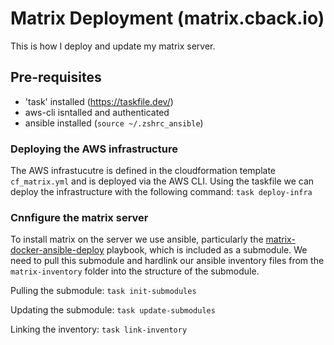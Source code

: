 # Matrix Deployment (matrix.cback.io)

This is how I deploy and update my matrix server.

## Pre-requisites
- 'task' installed (https://taskfile.dev/)
- aws-cli isntalled and authenticated
- ansible installed (`source ~/.zshrc_ansible`)

### Deploying the AWS infrastructure
The AWS infrastucutre is defined in the cloudformation template `cf_matrix.yml` and is deployed via the AWS CLI. Using the taskfile we can deploy the infrastructure with the following command:
`task deploy-infra`

### Cnnfigure the matrix server
To install matrix on the server we use ansible, particularly the [matrix-docker-ansible-deploy](https://github.com/spantaleev/matrix-docker-ansible-deploy) playbook, which is included as a submodule. We need to pull this submodule and hardlink our ansible inventory files from the `matrix-inventory` folder into the structure of the submodule.

Pulling the submodule: `task init-submodules`

Updating the submodule: `task update-submodules`

Linking the inventory: `task link-inventory`
